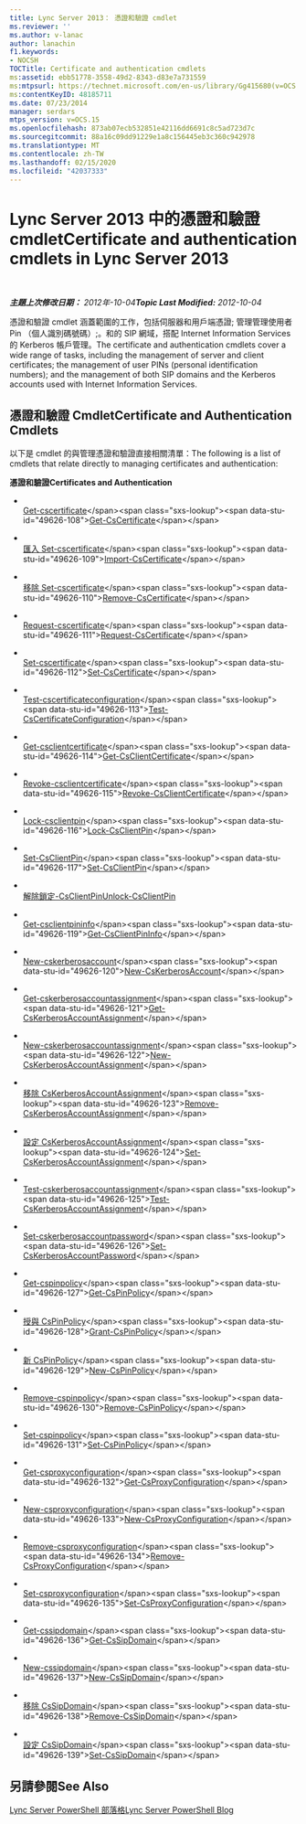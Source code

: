 ```yaml
---
title: Lync Server 2013： 憑證和驗證 cmdlet
ms.reviewer: ''
ms.author: v-lanac
author: lanachin
f1.keywords:
- NOCSH
TOCTitle: Certificate and authentication cmdlets
ms:assetid: ebb51778-3558-49d2-8343-d83e7a731559
ms:mtpsurl: https://technet.microsoft.com/en-us/library/Gg415680(v=OCS.15)
ms:contentKeyID: 48185711
ms.date: 07/23/2014
manager: serdars
mtps_version: v=OCS.15
ms.openlocfilehash: 873ab07ecb532851e42116dd6691c8c5ad723d7c
ms.sourcegitcommit: 88a16c09dd91229e1a8c156445eb3c360c942978
ms.translationtype: MT
ms.contentlocale: zh-TW
ms.lasthandoff: 02/15/2020
ms.locfileid: "42037333"
---
```

<div data-xmlns="http://www.w3.org/1999/xhtml">

<div class="topic" data-xmlns="http://www.w3.org/1999/xhtml" data-msxsl="urn:schemas-microsoft-com:xslt" data-cs="http://msdn.microsoft.com/">

<div data-asp="http://msdn2.microsoft.com/asp">

# <a name="certificate-and-authentication-cmdlets-in-lync-server-2013"></a><span data-ttu-id="49626-102">Lync Server 2013 中的憑證和驗證 cmdlet</span><span class="sxs-lookup"><span data-stu-id="49626-102">Certificate and authentication cmdlets in Lync Server 2013</span></span>

</div>

<div id="mainSection">

<div id="mainBody">

<span> </span>

<span data-ttu-id="49626-103">_**主題上次修改日期：** 2012年-10-04_</span><span class="sxs-lookup"><span data-stu-id="49626-103">_**Topic Last Modified:** 2012-10-04_</span></span>

<span data-ttu-id="49626-104">憑證和驗證 cmdlet 涵蓋範圍的工作，包括伺服器和用戶端憑證; 管理管理使用者 Pin （個人識別碼號碼）;。和的 SIP 網域，搭配 Internet Information Services 的 Kerberos 帳戶管理。</span><span class="sxs-lookup"><span data-stu-id="49626-104">The certificate and authentication cmdlets cover a wide range of tasks, including the management of server and client certificates; the management of user PINs (personal identification numbers); and the management of both SIP domains and the Kerberos accounts used with Internet Information Services.</span></span>

<div>

## <a name="certificate-and-authentication-cmdlets"></a><span data-ttu-id="49626-105">憑證和驗證 Cmdlet</span><span class="sxs-lookup"><span data-stu-id="49626-105">Certificate and Authentication Cmdlets</span></span>

<span data-ttu-id="49626-106">以下是 cmdlet 的與管理憑證和驗證直接相關清單：</span><span class="sxs-lookup"><span data-stu-id="49626-106">The following is a list of cmdlets that relate directly to managing certificates and authentication:</span></span>

<span data-ttu-id="49626-107">**憑證和驗證**</span><span class="sxs-lookup"><span data-stu-id="49626-107">**Certificates and Authentication**</span></span>

  - <span></span>  
    <span data-ttu-id="49626-108">[Get-cscertificate](https://technet.microsoft.com/library/Gg398227(v=OCS.15))</span><span class="sxs-lookup"><span data-stu-id="49626-108">[Get-CsCertificate](https://technet.microsoft.com/library/Gg398227(v=OCS.15))</span></span>

  - <span></span>  
    <span data-ttu-id="49626-109">[匯入 Set-cscertificate](https://technet.microsoft.com/library/Gg398688(v=OCS.15))</span><span class="sxs-lookup"><span data-stu-id="49626-109">[Import-CsCertificate](https://technet.microsoft.com/library/Gg398688(v=OCS.15))</span></span>

  - <span></span>  
    <span data-ttu-id="49626-110">[移除 Set-cscertificate](https://technet.microsoft.com/library/Gg412895(v=OCS.15))</span><span class="sxs-lookup"><span data-stu-id="49626-110">[Remove-CsCertificate](https://technet.microsoft.com/library/Gg412895(v=OCS.15))</span></span>

  - <span></span>  
    <span data-ttu-id="49626-111">[Request-cscertificate](https://technet.microsoft.com/library/Gg425723(v=OCS.15))</span><span class="sxs-lookup"><span data-stu-id="49626-111">[Request-CsCertificate](https://technet.microsoft.com/library/Gg425723(v=OCS.15))</span></span>

  - <span></span>  
    <span data-ttu-id="49626-112">[Set-cscertificate](https://technet.microsoft.com/library/Gg398518(v=OCS.15))</span><span class="sxs-lookup"><span data-stu-id="49626-112">[Set-CsCertificate](https://technet.microsoft.com/library/Gg398518(v=OCS.15))</span></span>

<!-- end list -->

  - <span></span>  
    <span data-ttu-id="49626-113">[Test-cscertificateconfiguration](https://technet.microsoft.com/library/Gg398647(v=OCS.15))</span><span class="sxs-lookup"><span data-stu-id="49626-113">[Test-CsCertificateConfiguration](https://technet.microsoft.com/library/Gg398647(v=OCS.15))</span></span>

<!-- end list -->

  - <span></span>  
    <span data-ttu-id="49626-114">[Get-csclientcertificate](https://technet.microsoft.com/library/Gg398143(v=OCS.15))</span><span class="sxs-lookup"><span data-stu-id="49626-114">[Get-CsClientCertificate](https://technet.microsoft.com/library/Gg398143(v=OCS.15))</span></span>

  - <span></span>  
    <span data-ttu-id="49626-115">[Revoke-csclientcertificate](https://technet.microsoft.com/library/Gg425748(v=OCS.15))</span><span class="sxs-lookup"><span data-stu-id="49626-115">[Revoke-CsClientCertificate](https://technet.microsoft.com/library/Gg425748(v=OCS.15))</span></span>

<!-- end list -->

  - <span></span>  
    <span data-ttu-id="49626-116">[Lock-csclientpin](https://technet.microsoft.com/library/Gg398650(v=OCS.15))</span><span class="sxs-lookup"><span data-stu-id="49626-116">[Lock-CsClientPin](https://technet.microsoft.com/library/Gg398650(v=OCS.15))</span></span>

  - <span></span>  
    <span data-ttu-id="49626-117">[Set-CsClientPin](https://technet.microsoft.com/library/Gg398929(v=OCS.15))</span><span class="sxs-lookup"><span data-stu-id="49626-117">[Set-CsClientPin](https://technet.microsoft.com/library/Gg398929(v=OCS.15))</span></span>

  - <span></span>  
    <span data-ttu-id="49626-118">[解除鎖定-CsClientPin](unhttps://technet.microsoft.com/library/Gg398650(v=OCS.15))</span><span class="sxs-lookup"><span data-stu-id="49626-118">[Unlock-CsClientPin](unhttps://technet.microsoft.com/library/Gg398650(v=OCS.15))</span></span>

<!-- end list -->

  - <span></span>  
    <span data-ttu-id="49626-119">[Get-csclientpininfo](https://technet.microsoft.com/library/Gg425947(v=OCS.15))</span><span class="sxs-lookup"><span data-stu-id="49626-119">[Get-CsClientPinInfo](https://technet.microsoft.com/library/Gg425947(v=OCS.15))</span></span>

<!-- end list -->

  - <span></span>  
    <span data-ttu-id="49626-120">[New-cskerberosaccount](https://technet.microsoft.com/library/Gg398485(v=OCS.15))</span><span class="sxs-lookup"><span data-stu-id="49626-120">[New-CsKerberosAccount](https://technet.microsoft.com/library/Gg398485(v=OCS.15))</span></span>

<!-- end list -->

  - <span></span>  
    <span data-ttu-id="49626-121">[Get-cskerberosaccountassignment](https://technet.microsoft.com/library/Gg398526(v=OCS.15))</span><span class="sxs-lookup"><span data-stu-id="49626-121">[Get-CsKerberosAccountAssignment](https://technet.microsoft.com/library/Gg398526(v=OCS.15))</span></span>

  - <span></span>  
    <span data-ttu-id="49626-122">[New-cskerberosaccountassignment](https://technet.microsoft.com/library/Gg398074(v=OCS.15))</span><span class="sxs-lookup"><span data-stu-id="49626-122">[New-CsKerberosAccountAssignment](https://technet.microsoft.com/library/Gg398074(v=OCS.15))</span></span>

  - <span></span>  
    <span data-ttu-id="49626-123">[移除 CsKerberosAccountAssignment](https://technet.microsoft.com/library/Gg413052(v=OCS.15))</span><span class="sxs-lookup"><span data-stu-id="49626-123">[Remove-CsKerberosAccountAssignment](https://technet.microsoft.com/library/Gg413052(v=OCS.15))</span></span>

  - <span></span>  
    <span data-ttu-id="49626-124">[設定 CsKerberosAccountAssignment](https://technet.microsoft.com/library/Gg398232(v=OCS.15))</span><span class="sxs-lookup"><span data-stu-id="49626-124">[Set-CsKerberosAccountAssignment](https://technet.microsoft.com/library/Gg398232(v=OCS.15))</span></span>

  - <span></span>  
    <span data-ttu-id="49626-125">[Test-cskerberosaccountassignment](https://technet.microsoft.com/library/Gg425938(v=OCS.15))</span><span class="sxs-lookup"><span data-stu-id="49626-125">[Test-CsKerberosAccountAssignment](https://technet.microsoft.com/library/Gg425938(v=OCS.15))</span></span>

<!-- end list -->

  - <span></span>  
    <span data-ttu-id="49626-126">[Set-cskerberosaccountpassword](https://technet.microsoft.com/library/Gg398659(v=OCS.15))</span><span class="sxs-lookup"><span data-stu-id="49626-126">[Set-CsKerberosAccountPassword](https://technet.microsoft.com/library/Gg398659(v=OCS.15))</span></span>

<!-- end list -->

  - <span></span>  
    <span data-ttu-id="49626-127">[Get-cspinpolicy](https://technet.microsoft.com/library/Gg398262(v=OCS.15))</span><span class="sxs-lookup"><span data-stu-id="49626-127">[Get-CsPinPolicy](https://technet.microsoft.com/library/Gg398262(v=OCS.15))</span></span>

  - <span></span>  
    <span data-ttu-id="49626-128">[授與 CsPinPolicy](https://technet.microsoft.com/library/Gg398871(v=OCS.15))</span><span class="sxs-lookup"><span data-stu-id="49626-128">[Grant-CsPinPolicy](https://technet.microsoft.com/library/Gg398871(v=OCS.15))</span></span>

  - <span></span>  
    <span data-ttu-id="49626-129">[新 CsPinPolicy](https://technet.microsoft.com/library/Gg398935(v=OCS.15))</span><span class="sxs-lookup"><span data-stu-id="49626-129">[New-CsPinPolicy](https://technet.microsoft.com/library/Gg398935(v=OCS.15))</span></span>

  - <span></span>  
    <span data-ttu-id="49626-130">[Remove-cspinpolicy](https://technet.microsoft.com/library/Gg398431(v=OCS.15))</span><span class="sxs-lookup"><span data-stu-id="49626-130">[Remove-CsPinPolicy](https://technet.microsoft.com/library/Gg398431(v=OCS.15))</span></span>

  - <span></span>  
    <span data-ttu-id="49626-131">[Set-cspinpolicy](https://technet.microsoft.com/library/Gg412997(v=OCS.15))</span><span class="sxs-lookup"><span data-stu-id="49626-131">[Set-CsPinPolicy](https://technet.microsoft.com/library/Gg412997(v=OCS.15))</span></span>

<!-- end list -->

  - <span></span>  
    <span data-ttu-id="49626-132">[Get-csproxyconfiguration](https://technet.microsoft.com/library/Gg399011(v=OCS.15))</span><span class="sxs-lookup"><span data-stu-id="49626-132">[Get-CsProxyConfiguration](https://technet.microsoft.com/library/Gg399011(v=OCS.15))</span></span>

  - <span></span>  
    <span data-ttu-id="49626-133">[New-csproxyconfiguration](https://technet.microsoft.com/library/Gg398335(v=OCS.15))</span><span class="sxs-lookup"><span data-stu-id="49626-133">[New-CsProxyConfiguration](https://technet.microsoft.com/library/Gg398335(v=OCS.15))</span></span>

  - <span></span>  
    <span data-ttu-id="49626-134">[Remove-csproxyconfiguration](https://technet.microsoft.com/library/Gg398553(v=OCS.15))</span><span class="sxs-lookup"><span data-stu-id="49626-134">[Remove-CsProxyConfiguration](https://technet.microsoft.com/library/Gg398553(v=OCS.15))</span></span>

  - <span></span>  
    <span data-ttu-id="49626-135">[Set-csproxyconfiguration](https://technet.microsoft.com/library/Gg425796(v=OCS.15))</span><span class="sxs-lookup"><span data-stu-id="49626-135">[Set-CsProxyConfiguration](https://technet.microsoft.com/library/Gg425796(v=OCS.15))</span></span>

<!-- end list -->

  - <span></span>  
    <span data-ttu-id="49626-136">[Get-cssipdomain](https://technet.microsoft.com/library/Gg398701(v=OCS.15))</span><span class="sxs-lookup"><span data-stu-id="49626-136">[Get-CsSipDomain](https://technet.microsoft.com/library/Gg398701(v=OCS.15))</span></span>

  - <span></span>  
    <span data-ttu-id="49626-137">[New-cssipdomain](https://technet.microsoft.com/library/Gg425857(v=OCS.15))</span><span class="sxs-lookup"><span data-stu-id="49626-137">[New-CsSipDomain](https://technet.microsoft.com/library/Gg425857(v=OCS.15))</span></span>

  - <span></span>  
    <span data-ttu-id="49626-138">[移除 CsSipDomain](https://technet.microsoft.com/library/Gg398865(v=OCS.15))</span><span class="sxs-lookup"><span data-stu-id="49626-138">[Remove-CsSipDomain](https://technet.microsoft.com/library/Gg398865(v=OCS.15))</span></span>

  - <span></span>  
    <span data-ttu-id="49626-139">[設定 CsSipDomain](https://technet.microsoft.com/library/Gg412949(v=OCS.15))</span><span class="sxs-lookup"><span data-stu-id="49626-139">[Set-CsSipDomain](https://technet.microsoft.com/library/Gg412949(v=OCS.15))</span></span>

</div>

<div>

## <a name="see-also"></a><span data-ttu-id="49626-140">另請參閱</span><span class="sxs-lookup"><span data-stu-id="49626-140">See Also</span></span>


[<span data-ttu-id="49626-141">Lync Server PowerShell 部落格</span><span class="sxs-lookup"><span data-stu-id="49626-141">Lync Server PowerShell Blog</span></span>](http://go.microsoft.com/fwlink/p/?linkid=203150)  
  

</div>

</div>

<span> </span>

</div>

</div>

</div>

